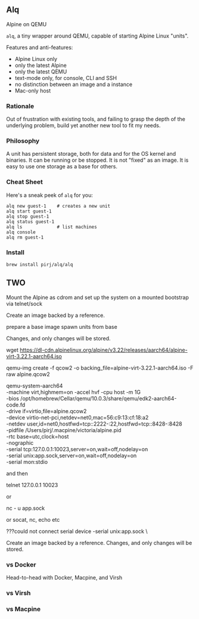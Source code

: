 ## Alq

Alpine on QEMU

`alq`, a tiny wrapper around QEMU, capable of starting Alpine Linux "units".

Features and anti-features:
 - Alpine Linux only
 - only the latest Alpine
 - only the latest QEMU
 - text-mode only, for console, CLI and SSH
 - no distinction between an image and a instance
 - Mac-only host

### Rationale

Out of frustration with existing tools, and failing to grasp the depth of the underlying problem, build yet another new tool to fit my needs.

### Philosophy

A unit has persistent storage, both for data and for the OS kernel and binaries.
It can be running or be stopped.
It is not "fixed" as an image.
It is easy to use one storage as a base for others.

### Cheat Sheet

Here's a sneak peek of `alq` for you:

    alq new guest-1    # creates a new unit
    alq start guest-1
    alq stop guest-1
    alq status guest-1
    alq ls             # list machines
    alq console
    alq rm guest-1

### Install

    brew install pirj/alq/alq

## TWO

Mount the Alpine as cdrom
and set up the system on a mounted
bootstrap via telnet/sock

Create an image backed by a reference.

prepare a base image
spawn units from base

Changes, and only changes will be stored.


wget https://dl-cdn.alpinelinux.org/alpine/v3.22/releases/aarch64/alpine-virt-3.22.1-aarch64.iso

qemu-img create -f qcow2 -o backing_file=alpine-virt-3.22.1-aarch64.iso -F raw alpine.qcow2

qemu-system-aarch64 \
 -machine virt,highmem=on -accel hvf -cpu host -m 1G \
 -bios /opt/homebrew/Cellar/qemu/10.0.3/share/qemu/edk2-aarch64-code.fd \
 -drive if=virtio,file=alpine.qcow2 \
 -device virtio-net-pci,netdev=net0,mac=56:c9:13:cf:18:a2 \
 -netdev user,id=net0,hostfwd=tcp::2222-:22,hostfwd=tcp::8428-:8428 \
 -pidfile /Users/pirj/.macpine/victoria/alpine.pid \
 -rtc base=utc,clock=host \
 -nographic \
 -serial tcp:127.0.0.1:10023,server=on,wait=off,nodelay=on \
 -serial unix:app.sock,server=on,wait=off,nodelay=on \
 -serial mon:stdio

and then

telnet 127.0.0.1 10023

or

nc - u app.sock

or socat, nc, echo etc


???could not connect serial device
 -serial unix:app.sock \

Create an image backed by a reference. Changes, and only changes will be stored.


### vs Docker

Head-to-head with Docker, Macpine, and Virsh

### vs Virsh

### vs Macpine
